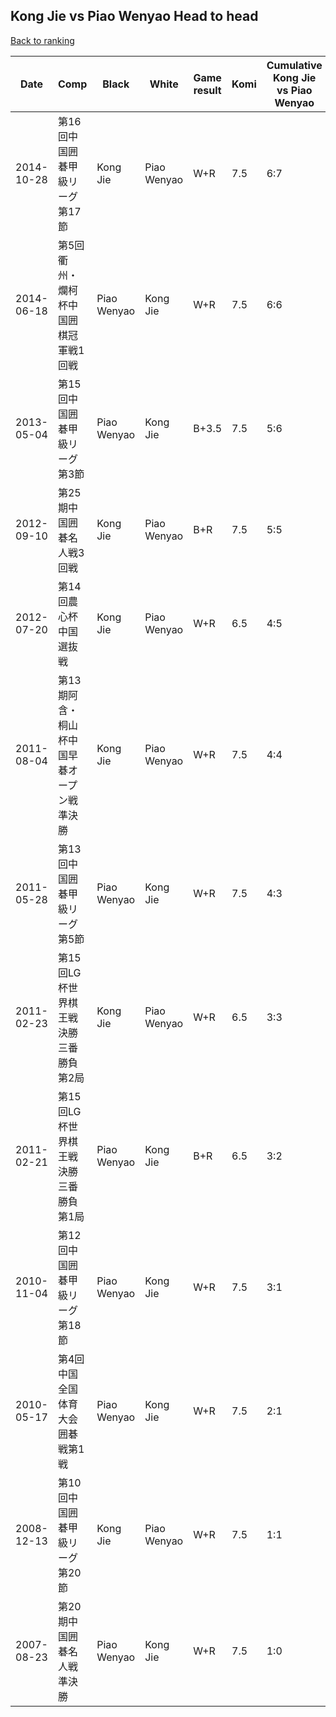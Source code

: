 ## Kong Jie vs Piao Wenyao Head to head

[Back to ranking](../../index.md)




| **Date** | **Comp** | **Black** | **White** | **Game result** | **Komi** | **Cumulative Kong Jie vs Piao Wenyao** | **Kong Jie streak** | **Piao Wenyao streak** | 
| --- | --- | --- | --- | --- | --- | --- | --- | --- |
| 2014-10-28 | 第16回中国囲碁甲級リーグ第17節 | Kong Jie | Piao Wenyao | W+R | 7.5 | 6:7 | 0 | 1 | 
| 2014-06-18 | 第5回衢州・爛柯杯中国囲棋冠軍戦1回戦 | Piao Wenyao | Kong Jie | W+R | 7.5 | 6:6 | 1 | 0 | 
| 2013-05-04 | 第15回中国囲碁甲級リーグ第3節 | Piao Wenyao | Kong Jie | B+3.5 | 7.5 | 5:6 | 0 | 1 | 
| 2012-09-10 | 第25期中国囲碁名人戦3回戦 | Kong Jie | Piao Wenyao | B+R | 7.5 | 5:5 | 1 | 0 | 
| 2012-07-20 | 第14回農心杯中国選抜戦 | Kong Jie | Piao Wenyao | W+R | 6.5 | 4:5 | 0 | 2 | 
| 2011-08-04 | 第13期阿含・桐山杯中国早碁オープン戦準決勝 | Kong Jie | Piao Wenyao | W+R | 7.5 | 4:4 | 0 | 1 | 
| 2011-05-28 | 第13回中国囲碁甲級リーグ第5節 | Piao Wenyao | Kong Jie | W+R | 7.5 | 4:3 | 1 | 0 | 
| 2011-02-23 | 第15回LG杯世界棋王戦決勝三番勝負第2局 | Kong Jie | Piao Wenyao | W+R | 6.5 | 3:3 | 0 | 2 | 
| 2011-02-21 | 第15回LG杯世界棋王戦決勝三番勝負第1局 | Piao Wenyao | Kong Jie | B+R | 6.5 | 3:2 | 0 | 1 | 
| 2010-11-04 | 第12回中国囲碁甲級リーグ第18節 | Piao Wenyao | Kong Jie | W+R | 7.5 | 3:1 | 2 | 0 | 
| 2010-05-17 | 第4回中国全国体育大会囲碁戦第1戦 | Piao Wenyao | Kong Jie | W+R | 7.5 | 2:1 | 1 | 0 | 
| 2008-12-13 | 第10回中国囲碁甲級リーグ第20節 | Kong Jie | Piao Wenyao | W+R | 7.5 | 1:1 | 0 | 1 | 
| 2007-08-23 | 第20期中国囲碁名人戦準決勝 | Piao Wenyao | Kong Jie | W+R | 7.5 | 1:0 | 1 | 0 |




